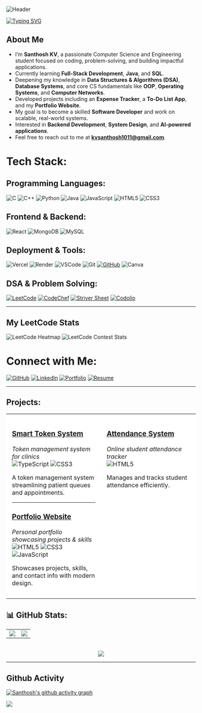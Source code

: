 <!-- Capsule Banner (Galaxy Waving Style) -->
![Header](https://capsule-render.vercel.app/api?type=waving&color=0:0f0c29,50:302b63,100:24243e&height=220&section=header&text=Hi,%20I'm%20Santhosh%20KV!&fontSize=45&fontColor=ffffff&animation=twinkling&fontAlignY=40)

<!-- Neon Typing Animation -->
[![Typing SVG](https://readme-typing-svg.herokuapp.com?font=Fira+Code&size=26&duration=3000&pause=500&color=00F7FF&center=true&vCenter=true&width=700&lines=Problem+Solver+%7C+Full-Stack+Developer)](https://git.io/typing-svg)



## About Me

- I’m **Santhosh KV**, a passionate Computer Science and Engineering student focused on coding, problem-solving, and building impactful applications.
- Currently learning **Full-Stack Development**, **Java**, and **SQL**.
- Deepening my knowledge in **Data Structures & Algorithms (DSA)**, **Database Systems**, and core CS fundamentals like **OOP**, **Operating Systems**, and **Computer Networks**.
- Developed projects including an **Expense Tracker**, a **To-Do List App**, and my **Portfolio Website**.
- My goal is to become a skilled **Software Developer** and work on scalable, real-world systems.
- Interested in **Backend Development**, **System Design**, and **AI-powered applications**.
- Feel free to reach out to me at **kvsanthosh1011@gmail.com**.


#  Tech Stack:

##  Programming Languages:
![C](https://img.shields.io/badge/c-%2300599C.svg?style=for-the-badge&logo=c&logoColor=white) 
![C++](https://img.shields.io/badge/c++-%2300599C.svg?style=for-the-badge&logo=c%2B%2B&logoColor=white) 
![Python](https://img.shields.io/badge/python-3670A0?style=for-the-badge&logo=python&logoColor=ffdd54) 
![Java](https://img.shields.io/badge/java-%23ED8B00.svg?style=for-the-badge&logo=openjdk&logoColor=white) 
![JavaScript](https://img.shields.io/badge/javascript-%23323330.svg?style=for-the-badge&logo=javascript&logoColor=%23F7DF1E) 
![HTML5](https://img.shields.io/badge/html5-%23E34F26.svg?style=for-the-badge&logo=html5&logoColor=white) 
![CSS3](https://img.shields.io/badge/css3-%231572B6.svg?style=for-the-badge&logo=css3&logoColor=white)

##  Frontend & Backend:
![React](https://img.shields.io/badge/react-%2320232a.svg?style=for-the-badge&logo=react&logoColor=%2361DAFB) 
![MongoDB](https://img.shields.io/badge/MongoDB-%234ea94b.svg?style=for-the-badge&logo=mongodb&logoColor=white) 
![MySQL](https://img.shields.io/badge/mysql-4479A1.svg?style=for-the-badge&logo=mysql&logoColor=white)

##  Deployment & Tools:
![Vercel](https://img.shields.io/badge/vercel-%23000000.svg?style=for-the-badge&logo=vercel&logoColor=white) 
![Render](https://img.shields.io/badge/Render-%46E3B7.svg?style=for-the-badge&logo=render&logoColor=white)
![VSCode](https://img.shields.io/badge/Vscode-007ACC?style=for-the-badge&logo=visual%20studio%20code&logoColor=white) 
![Git](https://img.shields.io/badge/git-%23F05033.svg?style=for-the-badge&logo=git&logoColor=white) 
[![GitHub](https://img.shields.io/badge/github-%23121011.svg?style=for-the-badge&logo=github&logoColor=white)](https://github.com/santhoshkv102003)
![Canva](https://img.shields.io/badge/Canva-%2300C4CC.svg?style=for-the-badge&logo=Canva&logoColor=white)

##  DSA & Problem Solving:
[![LeetCode](https://img.shields.io/badge/LeetCode-000000?style=for-the-badge&logo=leetcode&logoColor=yellow)](https://leetcode.com/u/Santhosh1156/)
[![CodeChef](https://img.shields.io/badge/Codechef-5B4638?style=for-the-badge&logo=codechef&logoColor=white)](https://www.codechef.com/users/kvsanthosh)
[![Striver Sheet](https://img.shields.io/badge/Striver%20Sheet-FF0000?style=for-the-badge&logoColor=white)](https://takeuforward.org/strivers-a2z-dsa-course/strivers-a2z-dsa-course-sheet-2)
[![Codolio](https://img.shields.io/badge/Codolio-000000?style=for-the-badge&logoColor=white)](https://codolio.com/profile/Santhoshkv)

---
## My LeetCode Stats

![LeetCode Heatmap](https://leetcard.jacoblin.cool/Santhosh1156?theme=dark&font=Roboto&ext=heatmap&border=0&activity=1)
![LeetCode Contest Stats](https://leetcard.jacoblin.cool/Santhosh1156?theme=dark&font=Roboto&ext=contest)



#  Connect with Me:
[![GitHub](https://img.shields.io/badge/GitHub-100000?style=for-the-badge&logo=github&logoColor=white)](https://github.com/santhoshkv102003)
[![LinkedIn](https://img.shields.io/badge/LinkedIn-0077B5?style=for-the-badge&logo=linkedin&logoColor=white)](https://www.linkedin.com/in/santhosh-kv-8a66322a5?utm_source=share&utm_campaign=share_via&utm_content=profile&utm_medium=android_app)
[![Portfolio](https://img.shields.io/badge/Portfolio-2596be?style=for-the-badge&logoColor=white)](https://santhoshkv102003.github.io/Kv_Portfolio/)
[![Resume](https://img.shields.io/badge/Resume-4169e1?style=for-the-badge&logo=google-drive&logoColor=white)](https://drive.google.com/file/d/1-q1ieXLZ7KUa6QXUUC-ojzlAnevEMRbe/view?usp=drivesdk)

---
## Projects:

<table>
<tr>
<td align="left" width="50%" valign="top" style="background-color: #ffffff; border-radius: 10px; padding: 15px;">

### [Smart Token System](https://clinic-token-management-1.onrender.com/)
*Token management system for clinics*  
![TypeScript](https://img.shields.io/badge/TypeScript-007ACC?style=flat-square&logo=typescript&logoColor=white)
![CSS3](https://img.shields.io/badge/CSS3-1572B6?style=flat-square&logo=css3&logoColor=white)

A token management system streamlining patient queues and appointments.

---

### [Portfolio Website](https://santhoshkv102003.github.io/Kv_Portfolio/)
*Personal portfolio showcasing projects & skills*  
![HTML5](https://img.shields.io/badge/HTML5-E34F26?style=flat-square&logo=html5&logoColor=white)
![CSS3](https://img.shields.io/badge/CSS3-1572B6?style=flat-square&logo=css3&logoColor=white)
![JavaScript](https://img.shields.io/badge/JavaScript-F7DF1E?style=flat-square&logo=javascript&logoColor=black)

Showcases projects, skills, and contact info with modern design.

</td>

<td align="left" width="50%" valign="top" style="background-color: #ffffff; border-radius: 10px; padding: 15px;">

### [Attendance System](https://santhoshkv102003.github.io/Attendance/)
*Online student attendance tracker*  
![HTML5](https://img.shields.io/badge/HTML5-E34F26?style=flat-square&logo=html5&logoColor=white)

Manages and tracks student attendance efficiently.

</td>
</tr>
</table>




## 📊 **GitHub Stats:**

<table>
  <tr>
    <td>
      <img src="https://github-readme-stats.vercel.app/api?username=santhoshkv102003&show_icons=true&theme=default&bg_color=ffffff&title_color=000000&text_color=000000&icon_color=000000&border_radius=10" />
    </td>
    <td>
      <img src="https://nirzak-streak-stats.vercel.app/?user=santhoshkv102003&theme=default&background=ffffff&ring=000000&fire=000000&currStreakNum=000000&sideNums=000000&sideLabels=000000" />
    </td>
  </tr>
</table>

<br/>

<div align="center">
  <img src="https://github-readme-stats.vercel.app/api/top-langs/?username=santhoshkv102003&layout=compact&theme=default&bg_color=ffffff&title_color=000000&text_color=000000&border_radius=10" />
</div>


---
## Github Activity
[![Santhosh's github activity graph](https://github-readme-activity-graph.vercel.app/graph?username=santhoshkv102003&theme=dracula)](https://github.com/ashutosh00710/github-readme-activity-graph)

[![](https://visitcount.itsvg.in/api?id=santhoshkv102003&icon=0&color=0)](https://visitcount.itsvg.in)


<!-- Proudly created with GPRM ( https://gprm.itsvg.in ) -->
